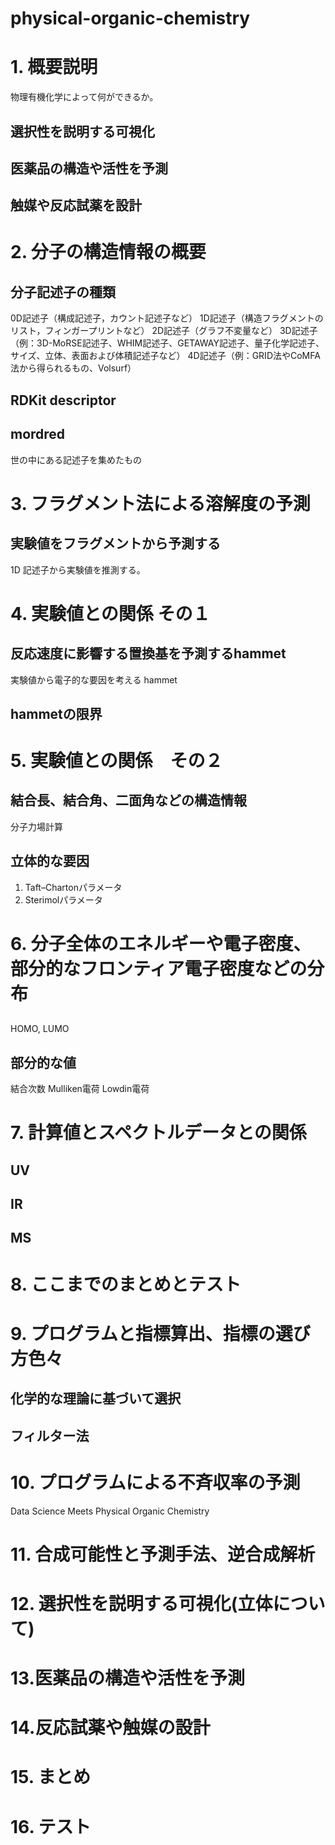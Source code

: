 # physical-organic-chemistry


# 1. 概要説明
物理有機化学によって何ができるか。

## 選択性を説明する可視化

## 医薬品の構造や活性を予測

## 触媒や反応試薬を設計

# 2. 分子の構造情報の概要
## 分子記述子の種類
0D記述子（構成記述子，カウント記述子など）
1D記述子（構造フラグメントのリスト，フィンガープリントなど）
2D記述子（グラフ不変量など）
3D記述子（例：3D-MoRSE記述子、WHIM記述子、GETAWAY記述子、量子化学記述子、サイズ、立体、表面および体積記述子など）
4D記述子（例：GRID法やCoMFA法から得られるもの、Volsurf）

## RDKit descriptor

## mordred
世の中にある記述子を集めたもの

# 3. フラグメント法による溶解度の予測
## 実験値をフラグメントから予測する
1D 記述子から実験値を推測する。


# 4.  実験値との関係 その１
## 反応速度に影響する置換基を予測するhammet
実験値から電子的な要因を考える
hammet

## hammetの限界

# 5.  実験値との関係　その２
## 結合長、結合角、二面角などの構造情報
分子力場計算

## 立体的な要因
1. Taft–Chartonパラメータ
2. Sterimolパラメータ

# 6. 分子全体のエネルギーや電子密度、部分的なフロンティア電子密度などの分布
## 
HOMO, LUMO
## 部分的な値
結合次数
Mulliken電荷
Lowdin電荷

# 7. 計算値とスペクトルデータとの関係
## UV

## IR

## MS


# 8. ここまでのまとめとテスト


# 9. プログラムと指標算出、指標の選び方色々
## 化学的な理論に基づいて選択

## フィルター法

## 


# 10. プログラムによる不斉収率の予測
Data Science Meets Physical Organic Chemistry


# 11. 合成可能性と予測手法、逆合成解析


# 12. 選択性を説明する可視化(立体について)


# 13.医薬品の構造や活性を予測


# 14.反応試薬や触媒の設計


# 15. まとめ


# 16. テスト


